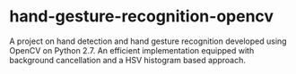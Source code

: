 # hand-gesture-recognition-opencv
A project on hand detection and hand gesture recognition developed using OpenCV on Python 2.7. An efficient implementation equipped with background cancellation and a HSV histogram based approach.

